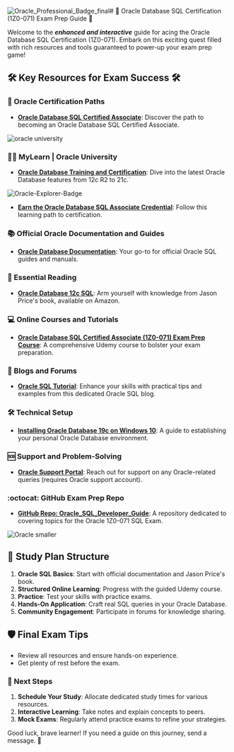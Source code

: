 ![Oracle_Professional_Badge_final](https://github.com/skunkworksza/ken099-lunde/assets/126121348/71fa09b0-48ec-4cd2-ac22-f40240de84a8)# 🌟 Oracle Database SQL Certification (1Z0-071) Exam Prep Guide 🌟



Welcome to the **_enhanced and interactive_** guide for acing the Oracle Database SQL Certification (1Z0-071). Embark on this exciting quest filled with rich resources and tools guaranteed to power-up your exam prep game!

## 🛠️ Key Resources for Exam Success 🛠️

### 🐙 Oracle Certification Paths
- **[Oracle Database SQL Certified Associate](https://education.oracle.com/products/trackp_457)**: Discover the path to becoming an Oracle Database SQL Certified Associate.

![oracle university](https://github.com/skunkworksza/ken099-lunde/assets/126121348/a4259d3e-fe20-4307-b85d-25c951ed11ba)

### 👨‍🎓 MyLearn | Oracle University 
- **[Oracle Database Training and Certification](https://mylearn.oracle.com/story/38560)**: Dive into the latest Oracle Database features from 12c R2 to 21c.`


![Oracle-Explorer-Badge](https://github.com/skunkworksza/ken099-lunde/assets/126121348/e22a9d71-f90e-4a0c-a5ee-22a2dfbc44a3)
- **[Earn the Oracle Database SQL Associate Credential](https://mylearn.oracle.com/ou/learning-path/earn-the-oracle-database-sql-certified-associate-credential/80636/)**: Follow this learning path to certification.

### 📚 Official Oracle Documentation and Guides
- **[Oracle Database Documentation](https://docs.oracle.com/en/database/)**: Your go-to for official Oracle SQL guides and manuals.

### 📖 Essential Reading
- **[Oracle Database 12c SQL](https://www.amazon.com/Oracle-Database-12c-SQL-Jason/dp/0071799354)**: Arm yourself with knowledge from Jason Price's book, available on Amazon.

### 💻 Online Courses and Tutorials
- **[Oracle Database SQL Certified Associate (1Z0-071) Exam Prep Course](https://www.udemy.com/courses/search/?src=ukw&q=oracle-database-sql-certified-associate-1z0-071)**: A comprehensive Udemy course to bolster your exam preparation.

### 🧠 Blogs and Forums
- **[Oracle SQL Tutorial](https://www.oracletutorial.com/)**: Enhance your skills with practical tips and examples from this dedicated Oracle SQL blog.

### 🛠️ Technical Setup
- **[Installing Oracle Database 19c on Windows 10](https://www.oracle.com/database/technologies/)**: A guide to establishing your personal Oracle Database environment.

### 🆘 Support and Problem-Solving
- **[Oracle Support Portal](https://support.oracle.com/knowledge/Oracle%20Database%20Products/742060_1.html)**: Reach out for support on any Oracle-related queries (requires Oracle support account).

### :octocat: GitHub Exam Prep Repo
- **[GitHub Repo: Oracle_SQL_Developer_Guide](https://github.com/skunkworksza/ken099-lunde/Exam-Prep/1Z0-071-Oracle_SQL_Developer_Guide)**: A repository dedicated to covering topics for the Oracle 1Z0-071 SQL Exam.


![Oracle smaller](https://github.com/skunkworksza/ken099-lunde/assets/126121348/c800041b-aac9-43cf-92ac-1976a38e2083)

## 📅 Study Plan Structure

1. **Oracle SQL Basics**: Start with official documentation and Jason Price's book.
2. **Structured Online Learning**: Progress with the guided Udemy course.
3. **Practice**: Test your skills with practice exams.
4. **Hands-On Application**: Craft real SQL queries in your Oracle Database.
5. **Community Engagement**: Participate in forums for knowledge sharing.

## 🛡️ Final Exam Tips

- Review all resources and ensure hands-on experience.
- Get plenty of rest before the exam.

### 🧭 Next Steps

1. **Schedule Your Study**: Allocate dedicated study times for various resources.
2. **Interactive Learning**: Take notes and explain concepts to peers.
3. **Mock Exams**: Regularly attend practice exams to refine your strategies.

Good luck, brave learner! If you need a guide on this journey, send a message. 💌
